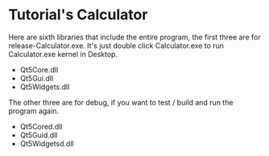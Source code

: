 # Tutorial's Calculator


 Here are sixth libraries that include the entire program, the first three are for release-Calculator.exe. It's just double click Calculator.exe to run Calculator.exe
 kernel in Desktop.
 * Qt5Core.dll
 * Qt5Gui.dll 
 * Qt5Widgets.dll
 
The other three are for debug, if you want to test / build and run the program again.
* Qt5Cored.dll
* Qt5Guid.dll 
* Qt5Widgetsd.dll


